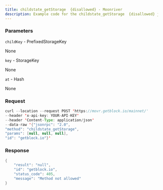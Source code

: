 ```yaml
---
title: childstate_getStorage  {disallowed} - Moonriver
description: Example code for the childstate_getStorage  {disallowed} json-rpc method. Сomplete guide on how to use childstate_getStorage  {disallowed} json-rpc in GetBlock.io Web3 documentation.
---
```


### Parameters


`childKey` - PrefixedStorageKey

None

`key` - StorageKey

None

`at` - Hash

None

### Request

``` java
curl --location --request POST 'https://movr.getblock.io/mainnet/' 
--header 'x-api-key: YOUR-API-KEY' 
--header 'Content-Type: application/json' 
--data-raw '{"jsonrpc": "2.0",
"method": "childstate_getStorage",
"params": [null, null, null],
"id": "getblock.io"}'
```

###  Response

``` java
{
    "result": "null",
    "id": "getblock.io",
    "status_code": 405,
    "message": "Method not allowed"
}
```

